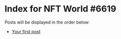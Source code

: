 # Index for NFT World #6619
Posts will be displayed in the order below:

- [Your first post](./001-first.md)

